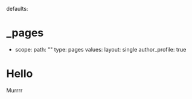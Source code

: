 defaults:
  # _pages
  - scope:
      path: ""
      type: pages
    values:
      layout: single
      author_profile: true

# Hello

Murrrr